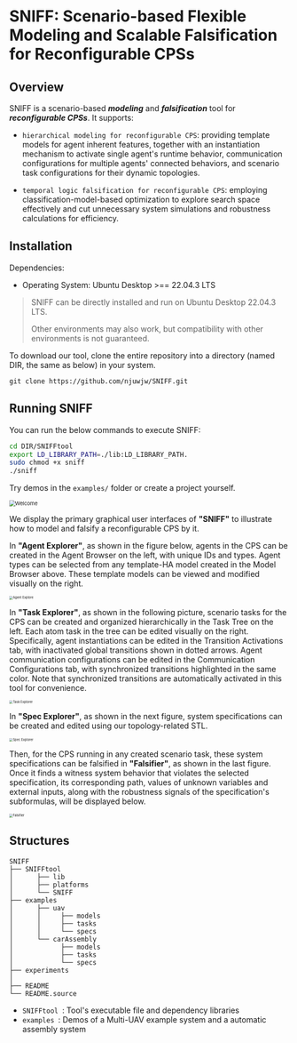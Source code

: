 # SNIFF: Scenario-based Flexible Modeling and Scalable Falsification for Reconfigurable CPSs
## Overview
SNIFF is a scenario-based ***modeling*** and ***falsification*** tool for ***reconfigurable CPSs***.
It supports:

- `hierarchical modeling for reconfigurable CPS`:
  providing template models for agent inherent features, together with an instantiation mechanism to activate single agent's runtime behavior, communication configurations for multiple agents' connected behaviors, and scenario task configurations for their dynamic topologies.

- `temporal logic falsification for reconfigurable CPS`:
  employing classification-model-based optimization to explore search space effectively and cut unnecessary system simulations and robustness calculations for efficiency.


## Installation
Dependencies:
- Operating System: Ubuntu Desktop >== 22.04.3 LTS

>SNIFF can be directly installed and run on Ubuntu Desktop 22.04.3 LTS.
>
>Other environments may also work, but compatibility with other environments is not guaranteed.

To download our tool, clone the entire repository into a directory (named DIR, the same as below) in your system.

    git clone https://github.com/njuwjw/SNIFF.git


## Running SNIFF
You can run the below commands to execute SNIFF:

```sh
cd DIR/SNIFFtool
export LD_LIBRARY_PATH=./lib:LD_LIBRARY_PATH.
sudo chmod +x sniff
./sniff
```

Try demos in the `examples/` folder or create a project yourself.

<img src="README.source/Welcome.png" alt="Welcome" style="zoom:66%;" />

We display the primary graphical user interfaces of **"SNIFF"** to illustrate how to model and falsify a reconfigurable CPS by it.

In **"Agent Explorer"**, as shown in the figure below, agents in the CPS can be created in the Agent Browser on the left, with unique IDs and types. Agent types can be selected from any template-HA model created in the Model Browser above. These template models can be viewed and modified visually on the right.

<img src="README.source/Agent Explore.png" alt="Agent Explore" style="zoom:40%;" />

In **"Task Explorer"**, as shown in the following picture, scenario tasks for the CPS can be created and organized hierarchically in the Task Tree on the left. Each atom task in the tree can be edited visually on the right. Specifically, agent instantiations can be edited in the Transition Activations tab, with inactivated global transitions shown in dotted arrows. Agent communication configurations can be edited in the Communication Configurations tab, with synchronized transitions highlighted in the same color. Note that synchronized transitions are automatically activated in this tool for convenience.

<img src="README.source/Task Explorer.png" alt="Task Explorer" style="zoom:40%;" />

In **"Spec Explorer"**, as shown in the next figure, system specifications can be created and edited using our topology-related STL. 

<img src="README.source/Spec Explorer.png" alt="Spec Explorer" style="zoom:40%;" />

Then, for the CPS running in any created scenario task, these system specifications can be falsified in **"Falsifier"**, as shown in the last figure. Once it finds a witness system behavior that violates the selected specification, its corresponding path, values of unknown variables and external inputs, along with the robustness signals of the specification's subformulas, will be displayed below.

<img src="README.source/Falsifier.png" alt="Falsifier" style="zoom:40%;" />


## Structures

```
SNIFF
├── SNIFFtool
│      ├── lib
│      ├── platforms
│      └── SNIFF
├── examples
│      ├── uav
│      │     ├── models
│      │     ├── tasks
│      │     └── specs
│      └── carAssembly
│            ├── models
│            ├── tasks
│            └── specs
├── experiments
│
├── README
└── README.source
```
- `SNIFFtool `: Tool's executable file and dependency libraries
- `examples `: Demos of a Multi-UAV example system and a automatic assembly system

